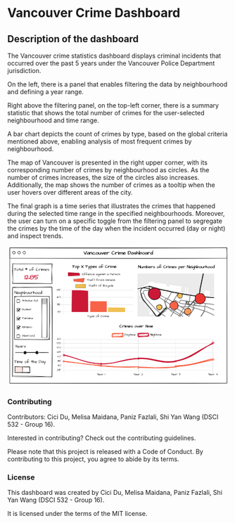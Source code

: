 # Vancouver Crime Dashboard

## Description of the dashboard

The Vancouver crime statistics dashboard displays criminal incidents that occurred over the past 5 years under the Vancouver Police Department jurisdiction.

On the left, there is a panel that enables filtering the data by neighbourhood and defining a year range.

Right above the filtering panel, on the top-left corner, there is a summary statistic that shows the total number of crimes for the user-selected neighbourhood and time range.

A bar chart depicts the count of crimes by type, based on the global criteria mentioned above, enabling analysis of most frequent crimes by neighbourhood.

The map of Vancouver is presented in the right upper corner, with its corresponding number of crimes by neighbourhood as circles. As the number of crimes increases, the size of the circles also increases. Additionally, the map shows the number of crimes as a tooltip when the user hovers over different areas of the city.

The final graph is a time series that illustrates the crimes that happened during the selected time range in the specified neighbourhoods. Moreover, the user can turn on a specific toggle from the filtering panel to segregate the crimes by the time of the day when the incident occurred (day or night) and inspect trends. 

![](dashboard_sketch.png)


### Contributing

Contributors: Cici Du, Melisa Maidana, Paniz Fazlali, Shi Yan Wang (DSCI 532 - Group 16).

Interested in contributing? Check out the contributing guidelines.

Please note that this project is released with a Code of Conduct. By contributing to this project, you agree to abide by its terms.

### License

This dashboard was created by Cici Du, Melisa Maidana, Paniz Fazlali, Shi Yan Wang (DSCI 532 - Group 16).

It is licensed under the terms of the MIT license.
